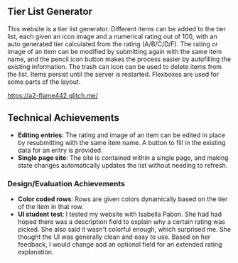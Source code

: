 ## Tier List Generator
This website is a tier list generator. Different items can be added to the tier list, each given an icon image and a numerical rating out of 100, with an auto generated tier calculated from the rating (A/B/C/D/F). The rating or image of an item can be modified by submitting again with the same item name, and the pencil icon button makes the process easier by autofilling the existing information. The trash can icon can be used to delete items from the list. Items persist until the server is restarted. Flexboxes are used for some parts of the layout.

https://a2-flame442.glitch.me/

## Technical Achievements
- **Editing entries**: The rating and image of an item can be edited in place by resubmitting with the same item name. A button to fill in the existing data for an entry is provided.
- **Single page site**: The site is contained within a single page, and making state changes automatically updates the list without needing to refresh.

### Design/Evaluation Achievements
- **Color coded rows**: Rows are given colors dynamically based on the tier of the item in that row.
- **UI student test**: I tested my website with Isabella Pabon. She had had hoped there was a description field to explain why a certain rating was picked. She also said it wasn't colorful enough, which surprised me. She thought the UI was generally clean and easy to use. Based on her feedback, I would change add an optional field for an extended rating explanation.